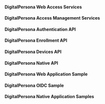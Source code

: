 #### DigitalPersona Web Access Services
#### DigitalPersona Access Management Services
#### DigitalPersona Authentication API
#### DigitalPersona Enrollment API
#### DigitalPersona Devices API
#### DigitalPersona Native API
#### DigitalPersona Web Application Sample
#### DigitalPersona OIDC Sample
#### DigitalPersona Native Application Samples
